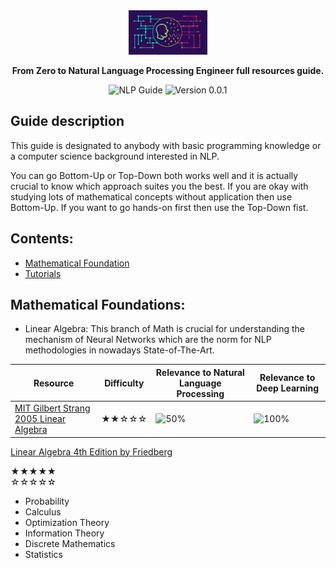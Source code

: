 <div align="center">

  <img src="sources/images/nlp.png" width="25%"> 
    



  
  **From Zero to Natural Language Processing Engineer full resources guide.**
  
  
  ![NLP Guide](https://img.shields.io/badge/NLP-Guide-brightgreen.svg)
  ![Version 0.0.1](https://img.shields.io/badge/Version-0.0.1-blue.svg)
</div>

## Guide description
This guide is designated to anybody with basic programming knowledge or a computer science background interested in NLP.

You can go Bottom-Up or Top-Down both works well and it is actually crucial to know which approach suites you the best. If you are okay with studying lots of mathematical concepts without application then use Bottom-Up. If you want to go hands-on first then use the Top-Down fist.

## Contents:
- [Mathematical Foundation](#Mathematical_Foundation)
- [Tutorials](#tutorials)

## Mathematical Foundations:
- Linear Algebra:
  This branch of Math is crucial for understanding the mechanism of Neural Networks which are the norm for NLP methodologies in nowadays State-of-The-Art.

Resource                    | Difficulty     | Relevance to Natural Language Processing | Relevance to Deep Learning
------------------------- | --------------- | ---------------- | ---------------------------
[MIT Gilbert Strang 2005 Linear Algebra][gilbertStrang] | <div class="star-ratings-top"><span>★</span><span>★</span><span>☆</span><span>☆</span><span>☆</span></div>| ![50%](https://progress-bar.dev/50) | ![100%](https://progress-bar.dev/100)
[Linear Algebra 4th Edition by Friedberg][Friedberg]

  <div class="star-ratings-top"><span>★</span><span>★</span><span>★</span><span>★</span><span>★</span></div>
  <div class="star-ratings-bottom"><span>☆</span><span>☆</span><span>☆</span><span>☆</span><span>☆</span></div>
  
- Probability
- Calculus
- Optimization Theory
- Information Theory
- Discrete Mathematics
- Statistics


[gilbertStrang]: https://www.youtube.com/watch?v=QVKj3LADCnA&list=PL49CF3715CB9EF31D
[Friedberg]: https://doc-08-8o-docstext.googleusercontent.com/export/55rd4q2b8g74ibkutcn7ipl0nc/raksu8vuabpd3fvebi7rjamaso/1614681520000/103739772988730494861/103739772988730494861/1ZblzERqMckG_KE9VCCyAu-Kixb5BzEA7HUKNfVHFjwQ?format=pdf&id=1ZblzERqMckG_KE9VCCyAu-Kixb5BzEA7HUKNfVHFjwQ&token=AC4w5Vh369qQy6me8EpDYSEwvO7LJVHL2Q:1614681508463&ouid=103739772988730494861&includes_info_params=true&inspectorResult=%7B%22pc%22:4,%22lplc%22:4%7D&dat=AJ7Y-hQx8dTRDuxlYaAFMV9nykLRrGS-KAyShC5pfaND7Sd-zJqv6IDBWCX1eiuAQFmi_KA95qdmprk_GEdry4AZkVNhhbo_IGz57uYLH01bBjlGsdIGqul_luia65GY26EePfYJxEUcWKt_KrDdrzrzrRM12tvi68EKrXY_g8GGg9tn_EDkT8J7fLNQHbXKmYZ_QMkEZHKnPtMeZIS59Ii3C84gml7vZIErYRTiRHXKJxv6WdUwaU89tqzF3xMONLDF8nyaqKnwuxSd3Cw1-PEgsijyBjNmDJg0r8Q18Pkc10LcgqxzFjsNvPMmeEcVGW73MXGvmRitb4Oj3nMjs-sbFTy-ng2cehUWh4cma04iNKdUUFqTFanseay3R3yNxzntuu4Pr21LG3hXRc0pzOVV5wbEUhA546NZL1OGsDuZ6b0Ikek1IsCxEw91uwEfHc1xP50Ef1zswO7LEnb0LRGYUu-IBzzPxxZiYpdj2rkcWg9MJHw0wryaPyKpJ-QtDk_XtsetLMm39JfxksoZLuPaFMrExaO2ekMXuJmpbVJngz8c79w8jrZMLxttRb8hG4sxj4DOtM4QWCoBx2XmV-q4lNc8wbDK6JZXavPEAjsvA-ieOZ_2IcqES8PKFKHliFpv_xuCtd5hBcaovsXEx2tSVswtDbGIBf_3UvW3aaw
